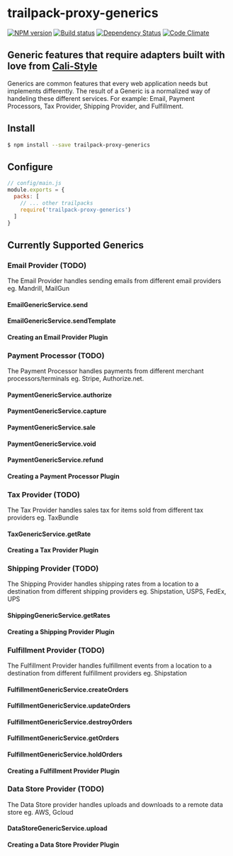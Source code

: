 # trailpack-proxy-generics

[![NPM version][npm-image]][npm-url]
[![Build status][ci-image]][ci-url]
[![Dependency Status][daviddm-image]][daviddm-url]
[![Code Climate][codeclimate-image]][codeclimate-url]

## Generic features that require adapters built with love from [Cali-Style](https://cali-style.com)

Generics are common features that every web application needs but implements differently. The result of a Generic is a normalized way of handeling these different services.
For example: Email, Payment Processors, Tax Provider, Shipping Provider, and Fulfillment.

## Install

```sh
$ npm install --save trailpack-proxy-generics
```

## Configure

```js
// config/main.js
module.exports = {
  packs: [
    // ... other trailpacks
    require('trailpack-proxy-generics')
  ]
}
```

## Currently Supported Generics
### Email Provider (TODO)
The Email Provider handles sending emails from different email providers eg. Mandrill, MailGun

#### EmailGenericService.send
#### EmailGenericService.sendTemplate
#### Creating an Email Provider Plugin

### Payment Processor (TODO)
The Payment Processor handles payments from different merchant processors/terminals eg. Stripe, Authorize.net.
#### PaymentGenericService.authorize
#### PaymentGenericService.capture
#### PaymentGenericService.sale
#### PaymentGenericService.void
#### PaymentGenericService.refund
#### Creating a Payment Processor Plugin

### Tax Provider (TODO)
The Tax Provider handles sales tax for items sold from different tax providers eg. TaxBundle
#### TaxGenericService.getRate
#### Creating a Tax Provider Plugin

### Shipping Provider (TODO)
The Shipping Provider handles shipping rates from a location to a destination from different shipping providers eg. Shipstation, USPS, FedEx, UPS
#### ShippingGenericService.getRates
#### Creating a Shipping Provider Plugin

### Fulfillment Provider (TODO)
The Fulfillment Provider handles fulfillment events from a location to a destination from different fulfillment providers eg. Shipstation
#### FulfillmentGenericService.createOrders
#### FulfillmentGenericService.updateOrders
#### FulfillmentGenericService.destroyOrders
#### FulfillmentGenericService.getOrders
#### FulfillmentGenericService.holdOrders
#### Creating a Fulfillment Provider Plugin

### Data Store Provider (TODO)
The Data Store provider handles uploads and downloads to a remote data store eg. AWS, Gcloud
#### DataStoreGenericService.upload
#### Creating a Data Store Provider Plugin


[npm-image]: https://img.shields.io/npm/v/trailpack-proxy-generics.svg?style=flat-square
[npm-url]: https://npmjs.org/package/trailpack-proxy-generics
[ci-image]: https://img.shields.io/travis/CaliStyle/trailpack-proxy-generics/master.svg?style=flat-square
[ci-url]: https://travis-ci.org/CaliStyle/trailpack-proxy-generics
[daviddm-image]: http://img.shields.io/david/CaliStyle/trailpack-proxy-generics.svg?style=flat-square
[daviddm-url]: https://david-dm.org/CaliStyle/trailpack-proxy-generics
[codeclimate-image]: https://img.shields.io/codeclimate/github/CaliStyle/trailpack-proxy-generics.svg?style=flat-square
[codeclimate-url]: https://codeclimate.com/github/CaliStyle/trailpack-proxy-generics

